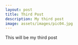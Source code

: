 ```yaml
---
layout: post
title: Third Post
description: My third post
image: assets/images/pic04.jpg
---
```


This will be my third post

